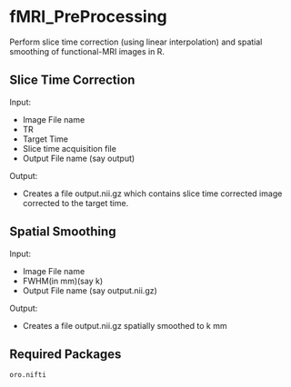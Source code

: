 # fMRI_PreProcessing
Perform slice time correction (using linear interpolation) and spatial smoothing of functional-MRI images in R.

## Slice Time Correction
Input: 
  - Image File name
  - TR
  - Target Time
  - Slice time acquisition file
  - Output File name (say output)

Output: 
  - Creates a file output.nii.gz which contains slice time corrected image corrected to the target time.

## Spatial Smoothing
Input:
  - Image File name
  - FWHM(in mm)(say k)
  - Output File name (say output.nii.gz)

Output:
  - Creates a file output.nii.gz spatially smoothed to k mm
  
## Required Packages
`oro.nifti`
